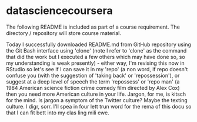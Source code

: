 datasciencecoursera
===================
The following README is included as part of a course requirement. 
The directory / repository will store course material. 

Today I successfully downloaded README.md from GitHub repository using the Git Bash 
interface using 'clone' (note I refer to 'clone' as the command that did the work but I executed a few others which may have done so, so my understanding is weak presently) - either way, I'm revising this now in RStudio so let's see if I can save it in my 'repo' (a non word, if repo doesn't confuse you (with the suggestion of 'taking back' or 'repossession'), or suggest at a deep level of speech the term 'repossess' or 'repo man' (a 1984 American science fiction crime comedy film directed by Alex Cox) then you need more American culture in your life. 
Jargon, for me, is kitsch for the mind. Is jargon a symptom of the Twitter culture? Maybe the texting culture. I digr, sorr. I'll spea in four lett trun word for the rema of this docu so that I can fit bett into my clas ling mili ewe.